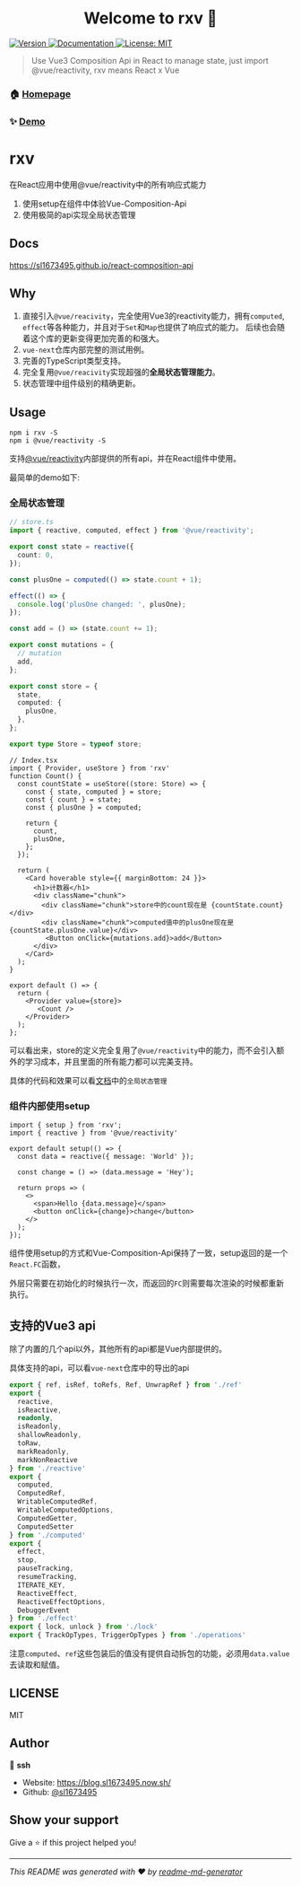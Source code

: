 <h1 align="center">Welcome to rxv 👋</h1>
<p>
  <a href="https://www.npmjs.com/package/rxv" target="_blank">
    <img alt="Version" src="https://img.shields.io/npm/v/rxv.svg">
  </a>
  <a href="https://sl1673495.github.io/react-composition-api" target="_blank">
    <img alt="Documentation" src="https://img.shields.io/badge/documentation-yes-brightgreen.svg" />
  </a>
  <a href="#" target="_blank">
    <img alt="License: MIT" src="https://img.shields.io/badge/License-MIT-yellow.svg" />
  </a>
</p>

> Use Vue3 Composition Api in React to manage state, just import @vue/reactivity, rxv means React x Vue

### 🏠 [Homepage](https://github.com/sl1673495/react-composition-api)

### ✨ [Demo](https://sl1673495.github.io/react-composition-api)

# rxv
在React应用中使用@vue/reactivity中的所有响应式能力

1. 使用setup在组件中体验Vue-Composition-Api
2. 使用极简的api实现全局状态管理

## Docs
https://sl1673495.github.io/react-composition-api

## Why
1. 直接引入`@vue/reacivity`，完全使用Vue3的reactivity能力，拥有`computed`, `effect`等各种能力，并且对于`Set`和`Map`也提供了响应式的能力。 
后续也会随着这个库的更新变得更加完善的和强大。
2. `vue-next`仓库内部完整的测试用例。
3. 完善的TypeScript类型支持。
4. 完全复用`@vue/reacivity`实现超强的**全局状态管理能力**。
5. 状态管理中组件级别的精确更新。

## Usage
```
npm i rxv -S
npm i @vue/reactivity -S
```

支持[@vue/reactivity](https://www.npmjs.com/package/@vue/reactivity)内部提供的所有api，并在React组件中使用。  

最简单的demo如下: 

### 全局状态管理
```ts
// store.ts
import { reactive, computed, effect } from '@vue/reactivity';

export const state = reactive({
  count: 0,
});

const plusOne = computed(() => state.count + 1);

effect(() => {
  console.log('plusOne changed: ', plusOne);
});

const add = () => (state.count += 1);

export const mutations = {
  // mutation
  add,
};

export const store = {
  state,
  computed: {
    plusOne,
  },
};

export type Store = typeof store;
```
```tsx
// Index.tsx
import { Provider, useStore } from 'rxv'
function Count() {
  const countState = useStore((store: Store) => {
    const { state, computed } = store;
    const { count } = state;
    const { plusOne } = computed;

    return {
      count,
      plusOne,
    };
  });

  return (
    <Card hoverable style={{ marginBottom: 24 }}>
      <h1>计数器</h1>
      <div className="chunk">
        <div className="chunk">store中的count现在是 {countState.count}</div>
        <div className="chunk">computed值中的plusOne现在是 {countState.plusOne.value}</div>
         <Button onClick={mutations.add}>add</Button>
      </div>
    </Card>
  );
}

export default () => {
  return (
    <Provider value={store}>
       <Count />
    </Provider>
  );
};
```
可以看出来，store的定义完全复用了`@vue/reactivity`中的能力，而不会引入额外的学习成本，并且里面的所有能力都可以完美支持。  

具体的代码和效果可以看[文档](https://sl1673495.github.io/react-composition-api)中的`全局状态管理`


### 组件内部使用setup
```tsx
import { setup } from 'rxv';
import { reactive } from '@vue/reactivity'

export default setup(() => {
  const data = reactive({ message: 'World' });

  const change = () => (data.message = 'Hey');

  return props => (
    <>
      <span>Hello {data.message}</span>
      <button onClick={change}>change</button>
    </>
  );
});
```  

组件使用setup的方式和Vue-Composition-Api保持了一致，setup返回的是一个`React.FC`函数，  

外层只需要在初始化的时候执行一次，而返回的`FC`则需要每次渲染的时候都重新执行。

## 支持的Vue3 api  
除了内置的几个api以外，其他所有的api都是Vue内部提供的。  

具体支持的api，可以看`vue-next`仓库中的导出的api

```ts
export { ref, isRef, toRefs, Ref, UnwrapRef } from './ref'
export {
  reactive,
  isReactive,
  readonly,
  isReadonly,
  shallowReadonly,
  toRaw,
  markReadonly,
  markNonReactive
} from './reactive'
export {
  computed,
  ComputedRef,
  WritableComputedRef,
  WritableComputedOptions,
  ComputedGetter,
  ComputedSetter
} from './computed'
export {
  effect,
  stop,
  pauseTracking,
  resumeTracking,
  ITERATE_KEY,
  ReactiveEffect,
  ReactiveEffectOptions,
  DebuggerEvent
} from './effect'
export { lock, unlock } from './lock'
export { TrackOpTypes, TriggerOpTypes } from './operations'
```  

注意`computed`、`ref`这些包装后的值没有提供自动拆包的功能，必须用`data.value`去读取和赋值。 

## LICENSE

MIT

## Author

👤 **ssh**

* Website: https://blog.sl1673495.now.sh/
* Github: [@sl1673495](https://github.com/sl1673495)

## Show your support

Give a ⭐️ if this project helped you!

***
_This README was generated with ❤️ by [readme-md-generator](https://github.com/kefranabg/readme-md-generator)_
